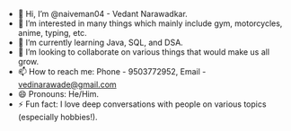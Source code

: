 - 👋 Hi, I’m @naiveman04 - Vedant Narawadkar.
- 👀 I’m interested in many things which mainly include gym, motorcycles, anime, typing, etc.
- 🌱 I’m currently learning Java, SQL, and DSA.
- 💞️ I’m looking to collaborate on various things that would make us all grow.
- 📫 How to reach me: Phone - 9503772952, Email - vedinarawade@gmail.com
- 😄 Pronouns: He/Him.
- ⚡ Fun fact: I love deep conversations with people on various topics (especially hobbies!).
